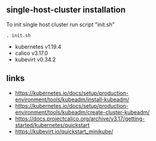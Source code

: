 ## single-host-cluster installation

To init single host cluster run script "init.sh"

`. init.sh`

- kubernetes v1.19.4
- calico v3.17.0
- kubevirt v0.34.2

## links
- https://kubernetes.io/docs/setup/production-environment/tools/kubeadm/install-kubeadm/
- https://kubernetes.io/docs/setup/production-environment/tools/kubeadm/create-cluster-kubeadm/
- https://docs.projectcalico.org/archive/v3.17/getting-started/kubernetes/quickstart
- https://kubevirt.io/quickstart_minikube/
